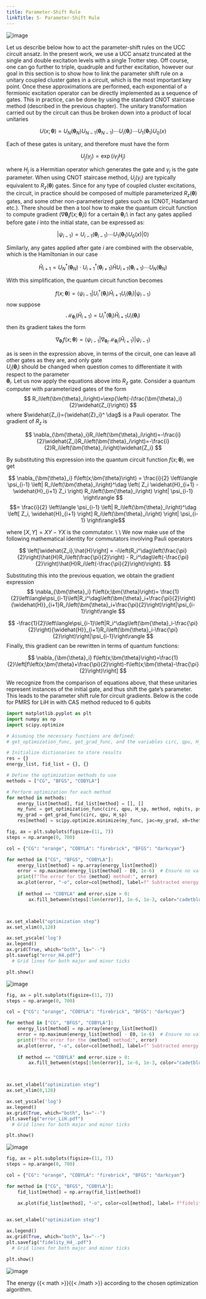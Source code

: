 ```yaml
---
title: Parameter-Shift Rule
linkTitle: 5- Parameter-Shift Rule
---
```


![image](/uploads/sstack5.png)


<!--more-->

Let us describe below how to act the parameter-shift rules on the UCC circuit ansatz. 
In the present work, we use a UCC ansatz truncated at the single and double excitation levels with a single Trotter step. Off course, one can go further to triple, quadruple and further excitation, however our goal in this section is to show how to link the parameter shift rule on a unitary coupled cluster gates in a circuit, which is the most important key point. 
Once these approximations are performed, each exponential of a fermionic excitation operator can be directly implemented as a sequence of gates.
This in practice, can be done by  using the standard CNOT staircase method (described in the previous chapter). The unitary transformation carried out by the circuit can thus be broken down into a product of local unitaries

$$
U\left(x;\bm{\theta}\right)=U_N\left(\bm{\theta}_N\right)U_{N-1}\left(\bm{\theta}_{N-1}\right)\cdots U_i\left(\bm{\theta}_i\right) \cdots U_1\left(\bm{\theta}_1\right)U_0\left(x\right)
$$


Each of these gates is unitary, and therefore must have the form


$$
U_j\left(\gamma_j\right)=\exp{\left(i\gamma_jH_j\right)}
$$

where  $H_j$ is a Hermitian operator which generates the gate and $\gamma_j$ is the gate parameter. When using CNOT staircase method,  $U_j\left(\gamma_j\right)$ are typically equivalent to $R_z(\bm{\theta})$ gates.
Since for any type of coupled cluster excitations, the circuit, in practice should be composed of multiple parameterized $R_z(\bm{\theta})$ gates, and some other non-parameterized gates such as (CNOT, Hadamard etc.). There should be then a tool  how to  make the quantum circuit function  to compute gradient ($\nabla{\bm{\theta}_i}{f}(x;\bm{\theta}_i$)) for a certain $\bm{\theta}_i$:\\
in fact any gates applied before gate $i$ into the initial state, can be expressed as:

$$
\left|\psi_{i-1}\right\rangle=U_{i-1}\left(\bm{\theta}_{i-1}\right)\cdots U_1\left(\bm{\theta}_1\right)U_0\left(x\right)\left|0\right\rangle
$$

Similarly, any gates applied after gate $i$ are combined with the observable, which is the Hamiltonian in our case

$$
\hat{H}_{i+1}=U_N^\dag(\bm{\theta}_N)\cdot
U^\dag_{i+1}(\bm{\theta}_{i+1})\hat{H}U_{i+1}(\bm{\theta}_{i+1})\cdots U_N(\bm{\theta}_N) 
$$

With this simplification, the quantum circuit function becomes

$$
f(x;\bm{\theta})=\left\langle\psi_{i-1}\left|U_i^\dag(\bm{\theta}_i)\hat{H}_{i+1}U_i(\bm{\theta}_i)\right|\psi_{i-1}\right\rangle
$$
now suppose $$\mathcal{M}_{\bm{\theta}_i}(\hat{H}_{i+1}) = U_i^\dag(\bm{\theta}_i)\hat{H}_{i+1}U_i(\bm{\theta}_i) $$ 
then its gradient takes the form 

$$
\nabla_{\bm{\theta}_i}f\left(x;\bm{\theta}\right)=\left\langle\psi_{i-1}\left|\nabla_{\bm{\theta}_i}\mathcal{M}_{\bm{\theta}_i}\left(\hat{H}_{i+1}\right)\right|\psi_{i-1}\right\rangle
$$

as is seen in the expression above, in terms of the circuit, one can leave all other gates as they are, and only  gate  
$U_i\left(\bm{\theta}_i\right)$ should be changed
  when question comes to differentiate it with respect to the parameter  
$\bm{\theta}_i$. Let us now apply the equations above into $R_z$ gate. 
Consider a quantum computer with parameterized gates of the form
$$
    R_i\left(\bm{\theta}_i\right)=\exp{\left(-i\frac{\bm{\theta}_i}{2}\widehat{Z_i}\right)}
$$
where $\widehat{Z_i}={\widehat{Z}_i}^ \dag$ is a Pauli operator. The gradient of $R_z$ is

$$
\nabla_{\bm{\theta}_i}R_i\left(\bm{\theta}_i\right)=-\frac{i}{2}\widehat{Z_i}R_i\left(\bm{\theta}_i\right)=-\frac{i}{2}R_i\left(\bm{\theta}_i\right)\widehat{Z_i}
$$

By substituting this expression  into the quantum circuit function $f(x;\bm{\theta})$, we get

$$
\nabla_{\bm{\theta}_i} f\left(x;\bm{\theta}\right) =  \frac{i}{2} \left\langle \psi_{i-1} \left| R_i\left(\bm{\theta}_i\right)^\dag \left( Z_i \widehat{H}_{i+1} - \widehat{H}_{i+1} Z_i \right) R_i\left(\bm{\theta}_i\right) \right| \psi_{i-1} \right\rangle 
$$
$$= \frac{i}{2} \left\langle \psi_{i-1} \left| R_i\left(\bm{\theta}_i\right)^\dag \left[ Z_i, \widehat{H}_{i+1} \right] R_i\left(\bm{\theta}_i\right) \right| \psi_{i-1} \right\rangle$$


where $\left[X,Y\right]=XY-YX$ is the commutator.
\\ \\
We now make use of the following mathematical identity for commutators involving Pauli operators

$$
\left[\widehat{Z_i},\hat{H}\right] = -i\left(R_i^\dag\left(\frac{\pi}{2}\right)\hat{H}R_i\left(\frac{\pi}{2}\right) - R_i^\dag\left(-\frac{\pi}{2}\right)\hat{H}R_i\left(-\frac{\pi}{2}\right)\right).
$$

Substituting this into the previous equation, we obtain the gradient expression
$$
\nabla_{\bm{\theta}_i} f\left(x;\bm{\theta}\right)= \frac{1}{2}\left\langle\psi_{i-1}\left|R_i^\dag\left(\bm{\theta}_i+\frac{\pi}{2}\right){\widehat{H}}_{i+1}R_i\left(\bm{\theta}_i+\frac{\pi}{2}\right)\right|\psi_{i-1}\right\rangle
$$

$$
-\frac{1}{2}\left\langle\psi_{i-1}\left|R_i^\dag\left(\bm{\theta}_i-\frac{\pi}{2}\right){\widehat{H}}_{i+1}R_i\left(\bm{\theta}_i-\frac{\pi}{2}\right)\right|\psi_{i-1}\right\rangle
$$
Finally, this gradient can be  rewritten in terms of quantum functions:

$$
\nabla_{\bm{\theta}_i} f\left(x;\bm{\theta}\right)=\frac{1}{2}\left[f\left(x;\bm{\theta}+\frac{\pi}{2}\right)-f\left(x;\bm{\theta}-\frac{\pi}{2}\right)\right]
$$

We recognize from the comparison of equations above,
that these unitaries represent instances of the initial gate,
and thus shift the gate’s parameter.  This leads to the
parameter shift rule for circuit gradients. Below is the code for PMRS for LiH in with CAS method reduced to 6 qubits







```python {class="my-class" id="my-codeblock" lineNos=inline tabWidth=2}
import matplotlib.pyplot as plt
import numpy as np
import scipy.optimize

# Assuming the necessary functions are defined: 
# get_optimization_func, get_grad_func, and the variables circ, qpu, H_sp, nqbits, psi0, theta_0, E0

# Initialize dictionaries to store results
res = {}
energy_list, fid_list = {}, {}

# Define the optimization methods to use
methods = ["CG", "BFGS", "COBYLA"]

# Perform optimization for each method
for method in methods:
    energy_list[method], fid_list[method] = [], []
    my_func = get_optimization_func(circ, qpu, H_sp, method, nqbits, psi0, energy_list, fid_list)
    my_grad = get_grad_func(circ, qpu, H_sp)
    res[method] = scipy.optimize.minimize(my_func, jac=my_grad, x0=theta_0, method=method, options={"maxiter": 50000, "disp": True})

fig, ax = plt.subplots(figsize=(11, 7))
steps = np.arange(0, 700)

col = {"CG": "orange", "COBYLA": "firebrick", "BFGS": "darkcyan"}

for method in ["CG", "BFGS", "COBYLA"]:
    energy_list[method] = np.array(energy_list[method])
    error = np.maximum(energy_list[method] - E0, 1e-6)  # Ensure no values less than 1e-16
    print(f"The error for the {method} method:", error)
    ax.plot(error, "-o", color=col[method], label=f" Subtracted energy [{method}]")
    
    if method == "COBYLA" and error.size > 0:
        ax.fill_between(steps[:len(error)], 1e-6, 1e-3, color="cadetblue", alpha=0.2, interpolate=True, label="Chemical Accuracy")



ax.set_xlabel("optimization step")
ax.set_xlim(0,128)

ax.set_yscale('log')
ax.legend()
ax.grid(True, which="both", ls="--")
plt.savefig("error_H4.pdf")
  # Grid lines for both major and minor ticks

plt.show()

```





![image](/uploads/sstack6.png)

```python {class="my-class" id="my-codeblock" lineNos=inline tabWidth=2}
fig, ax = plt.subplots(figsize=(11, 7))
steps = np.arange(0, 700)

col = {"CG": "orange", "COBYLA": "firebrick", "BFGS": "darkcyan"}

for method in ["CG", "BFGS", "COBYLA"]:
    energy_list[method] = np.array(energy_list[method])
    error = np.maximum(energy_list[method] - E0, 1e-6)  # Ensure no values less than 1e-16
    print(f"The error for the {method} method:", error)
    ax.plot(error, "-o", color=col[method], label=f" Subtracted energy [{method}]")
    
    if method == "COBYLA" and error.size > 0:
        ax.fill_between(steps[:len(error)], 1e-6, 1e-3, color="cadetblue", alpha=0.2, interpolate=True, label="Chemical Accuracy")



ax.set_xlabel("optimization step")
ax.set_xlim(0,128)

ax.set_yscale('log')
ax.legend()
ax.grid(True, which="both", ls="--")
plt.savefig("error_LiH.pdf")
  # Grid lines for both major and minor ticks

plt.show()
```
![image](/uploads/sstack7.png)


```python {class="my-class" id="my-codeblock" lineNos=inline tabWidth=2}
fig, ax = plt.subplots(figsize=(11, 7))
steps = np.arange(0, 700)

col = {"CG": "orange", "COBYLA": "firebrick", "BFGS": "darkcyan"}

for method in ["CG", "BFGS", "COBYLA"]:
    fid_list[method] = np.array(fid_list[method])

    ax.plot(fid_list[method], "-o", color=col[method], label= f"fidelity w.r.t true ground state [{method}]")
    

ax.set_xlabel("optimization step")

ax.legend()
ax.grid(True, which="both", ls="--")
plt.savefig("fidelity_H4_.pdf")
  # Grid lines for both major and minor ticks

plt.show()
```



![image](/uploads/sstack8.png)




The energy {{< math >}}{{< /math >}} according to the chosen optimization algorithm.











